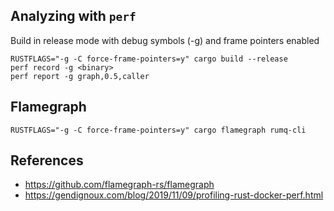 Analyzing with `perf`
-----------

Build in release mode with debug symbols (-g) and frame pointers enabled

```
RUSTFLAGS="-g -C force-frame-pointers=y" cargo build --release
perf record -g <binary>
perf report -g graph,0.5,caller
```

Flamegraph
----------

```
RUSTFLAGS="-g -C force-frame-pointers=y" cargo flamegraph rumq-cli 
```

References
-----------

* https://github.com/flamegraph-rs/flamegraph
* https://gendignoux.com/blog/2019/11/09/profiling-rust-docker-perf.html
